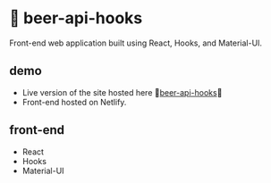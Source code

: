 # :beer: beer-api-hooks
Front-end web application built using React, Hooks, and Material-UI.

## demo
- Live version of the site hosted here :link:[beer-api-hooks](https://beer-api.netlify.com):link:
- Front-end hosted on Netlify.

## front-end
- React
- Hooks
- Material-UI